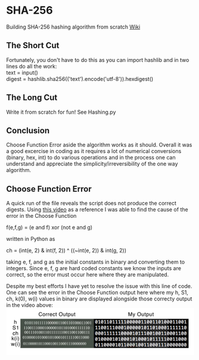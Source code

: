 # SHA-256
Building SHA-256 hashing algorithm from scratch [Wiki](https://en.wikipedia.org/wiki/SHA-2)

## The Short Cut
Fortunately, you don't have to do this as you can import hashlib and in two lines do all the work:  
text = input()  
digest = hashlib.sha256(('text').encode('utf-8')).hexdigest()

## The Long Cut
Write it from scratch for fun! See Hashing.py

## Conclusion
Choose Function Error aside the algorithm works as it should. Overall it was a good excercise in coding as it requires a lot of numerical conversions (binary, hex, int) to do various operations and in the process one can understand and appreciate the simplicity/irreversibility of the one way algorithm.

## Choose Function Error
A quick run of the file reveals the script does not produce the correct digests. Using [this video](https://www.youtube.com/watch?v=mbekM2ErHfM) as a reference I was able to find the cause of the error in the Choose Function  
  
f(e,f,g) = (e and f) xor (not e and g)  

written in Python as  
  
ch = (int(e, 2) & int(f, 2)) ^ ((~int(e, 2)) & int(g, 2))  
  
taking e, f, and g as the initial constants in binary and converting them to integers. Since e, f, g are hard coded constants we know the inputs are correct, so the error must occur here where they are manipulated.  

Despite my best efforts I have yet to resolve the issue with this line of code. One can see the error in the Choose Function output here where my h, S1, ch, k(0), w(i) values in binary are displayed alongside those correcty output in the video above:
![](https://github.com/darkfireXXI/SHA-256/blob/Image/ChooseFunctionError.jpg)
